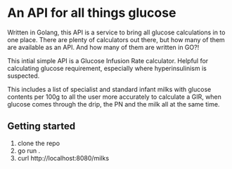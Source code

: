 # An API for all things glucose

Written in Golang, this API is a service to bring all glucose calculations in to one place. There are plenty of calculators out there, but how many of them are available as an API. And how many of them are written in GO?!

This intial simple API is a Glucose Infusion Rate calculator. Helpful for calculating glucose requirement, especially where hyperinsulinism is suspected.

This includes a list of specialist and standard infant milks with glucose contents per 100g to all the user more accurately to calculate a GIR, when glucose comes through the drip, the PN and the milk all at the same time.

## Getting started

1. clone the repo
2. go run .
3. curl http://localhost:8080/milks